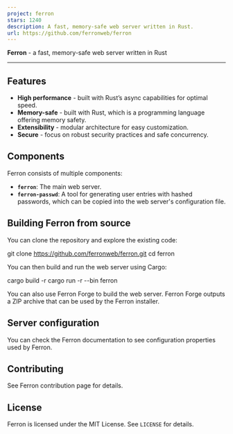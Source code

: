 ```yaml
---
project: ferron
stars: 1240
description: A fast, memory-safe web server written in Rust.
url: https://github.com/ferronweb/ferron
---
```


**Ferron** - a fast, memory-safe web server written in Rust

* * *

Features
--------

-   **High performance** - built with Rust’s async capabilities for optimal speed.
-   **Memory-safe** - built with Rust, which is a programming language offering memory safety.
-   **Extensibility** - modular architecture for easy customization.
-   **Secure** - focus on robust security practices and safe concurrency.

Components
----------

Ferron consists of multiple components:

-   **`ferron`**: The main web server.
-   **`ferron-passwd`**: A tool for generating user entries with hashed passwords, which can be copied into the web server's configuration file.

Building Ferron from source
---------------------------

You can clone the repository and explore the existing code:

git clone https://github.com/ferronweb/ferron.git
cd ferron

You can then build and run the web server using Cargo:

cargo build -r
cargo run -r --bin ferron

You can also use Ferron Forge to build the web server. Ferron Forge outputs a ZIP archive that can be used by the Ferron installer.

Server configuration
--------------------

You can check the Ferron documentation to see configuration properties used by Ferron.

Contributing
------------

See Ferron contribution page for details.

License
-------

Ferron is licensed under the MIT License. See `LICENSE` for details.
